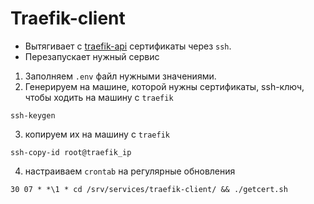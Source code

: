 # Traefik-client

- Вытягивает с [traefik-api](../traefik/readme.MD) сертификаты через `ssh`.
- Перезапускает нужный сервис

1. Заполняем `.env` файл нужными значениями.
2. Генерируем на машине, которой нужны сертификаты, ssh-ключ, чтобы ходить на машину с `traefik`

```
ssh-keygen
```

3. копируем их на машину с `traefik`

```
ssh-copy-id root@traefik_ip
```

4. настраиваем `crontab` на регулярные обновления

```
30 07 * *\1 * cd /srv/services/traefik-client/ && ./getcert.sh
```

